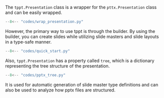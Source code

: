 The `tppt.Presentation` class is a wrapper for the `pttx.Presentation` class and can be easily wrapped.

```python
--8<-- "codes/wrap_presentation.py"
```

However, the primary way to use tppt is through the builder.
By using the builder, you can create slides while utilizing slide masters and slide layouts in a type-safe manner.

```python
--8<-- "codes/quick_start.py"
```

Also, `tppt.Presentation` has a property called `tree`,
which is a dictionary representing the tree structure of the presentation.

```python
--8<-- "codes/pptx_tree.py"
```

It is used for automatic generation of slide master type definitions and can also be used to analyze how pptx files are structured.
